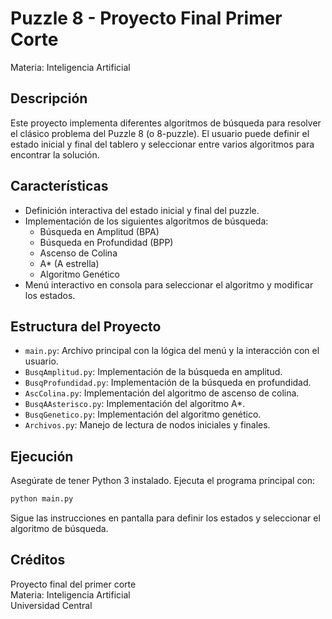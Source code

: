 # Puzzle 8 - Proyecto Final Primer Corte  
Materia: Inteligencia Artificial

## Descripción

Este proyecto implementa diferentes algoritmos de búsqueda para resolver el clásico problema del Puzzle 8 (o 8-puzzle). El usuario puede definir el estado inicial y final del tablero y seleccionar entre varios algoritmos para encontrar la solución.

## Características

- Definición interactiva del estado inicial y final del puzzle.
- Implementación de los siguientes algoritmos de búsqueda:
  - Búsqueda en Amplitud (BPA)
  - Búsqueda en Profundidad (BPP)
  - Ascenso de Colina
  - A* (A estrella)
  - Algoritmo Genético
- Menú interactivo en consola para seleccionar el algoritmo y modificar los estados.

## Estructura del Proyecto

- `main.py`: Archivo principal con la lógica del menú y la interacción con el usuario.
- `BusqAmplitud.py`: Implementación de la búsqueda en amplitud.
- `BusqProfundidad.py`: Implementación de la búsqueda en profundidad.
- `AscColina.py`: Implementación del algoritmo de ascenso de colina.
- `BusqAAsterisco.py`: Implementación del algoritmo A*.
- `BusqGenetico.py`: Implementación del algoritmo genético.
- `Archivos.py`: Manejo de lectura de nodos iniciales y finales.

## Ejecución

Asegúrate de tener Python 3 instalado. Ejecuta el programa principal con:

```sh
python main.py
```

Sigue las instrucciones en pantalla para definir los estados y seleccionar el algoritmo de búsqueda.

## Créditos

Proyecto final del primer corte  
Materia: Inteligencia Artificial  
Universidad Central